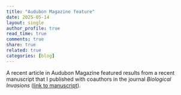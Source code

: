 ```yaml
---
title: "Audubon Magazine feature"
date: 2025-05-14
layout: single
author_profile: true
read_time: true
comments: true
share: true
related: true
categories: [blog]
---
```


A recent article in Audubon Magazine featured results from a recent manuscript that I published with coauthors in the journal *Biological Invasions* ([link to manuscript](https://link.springer.com/article/10.1007/s10530-024-03268-8)).


